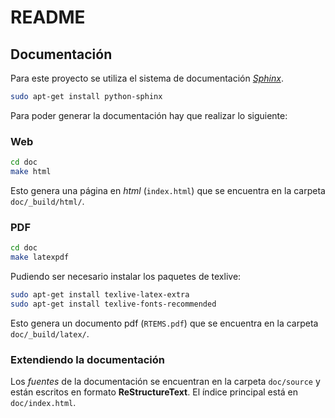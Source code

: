 # README

## Documentación

Para este proyecto se utiliza el sistema de documentación *[Sphinx](http://sphinx-doc.org)*.

```bash
sudo apt-get install python-sphinx
```

Para poder generar la documentación hay que realizar lo siguiente:

### Web

```bash
cd doc
make html
```

Esto genera una página en *html* (`index.html`) que se encuentra en la carpeta `doc/_build/html/`.

### PDF

```bash
cd doc
make latexpdf
```

Pudiendo ser necesario instalar los paquetes de texlive:

```bash
sudo apt-get install texlive-latex-extra
sudo apt-get install texlive-fonts-recommended
```

Esto genera un documento pdf (`RTEMS.pdf`) que se encuentra en la carpeta `doc/_build/latex/`.

### Extendiendo la documentación

Los *fuentes* de la documentación se encuentran en la carpeta `doc/source` y están escritos en formato **ReStructureText**. El índice principal está en `doc/index.html`.
